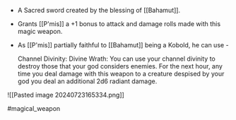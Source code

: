  - A Sacred sword created by the blessing of [[Bahamut]].
 - Grants [[P'mis]] a +1 bonus to attack and damage rolls made with this magic weapon.
 - As [[P'mis]] partially faithful to [[Bahamut]] being a Kobold, he can use - 
	
	Channel Divinity: Divine Wrath: You can use your channel divinity
	to destroy those that your god considers enemies. For the next hour, any time you deal damage with this weapon to a creature despised by your god you deal an additional 2d6 radiant damage.


![[Pasted image 20240723165334.png]]



#magical_weapon
